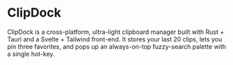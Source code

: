 # ClipDock
ClipDock is a cross-platform, ultra-light clipboard manager built with Rust + Tauri and a Svelte + Tailwind front-end. It stores your last 20 clips, lets you pin three favorites, and pops up an always-on-top fuzzy-search palette with a single hot-key.
